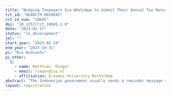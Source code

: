 ```yaml
---
title: "Nudging Taxpayers Via WhatsApp to Submit Their Annual Tax Return: Evidence From a Field Experiment in Indonesia"
rct_id: "AEARCTR-0010645"
rct_id_num: "10645"
doi: "10.1257/rct.10645-1.0"
date: "2023-02-17"
status: "in_development"
jel: ""
start_year: "2023-02-19"
end_year: "2023-10-31"
pi: "Rio Widianto"
pi_other:
  1:
    - name: Matthias  Rieger
    - email: rieger@iss.nl
    - affiliation: Erasmus University Rotterdam
abstract: "The Indonesian government usually sends a reminder message via email to individual taxpayers to submit their tax returns on time. Still individual taxpayers often fail to submit their tax return or submit late. The country works with a self-assessment system. And tax authority’s standard message relies on a traditional, normative approach (reminding taxpayers about the reporting deadline). This study tests alternative messaging and delivering messages via WhatsApp in a field experiment in 5 Cities (Jakarta, Ciamis, Cilacap, Jayapura and Merauke) in Indonesia. The primary outcome is the timely submission of the annual tax return. Individuals are randomized into four groups:(1) Standard message, (2) WhatsApp  - Standard message, (3) WhatsApp - Deterrence message, and (4) WhatsApp - Reciprocity message."
layout: registration
---
```



